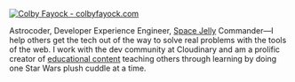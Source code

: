 [![Colby Fayock - colbyfayock.com](https://user-images.githubusercontent.com/1045274/87225832-bf796400-c35d-11ea-9bcd-7297315cb146.jpeg)](https://twitter.com/colbyfayock)

<p>
  Astrocoder, Developer Experience Engineer, <a href="https://spacejelly.dev/">Space Jelly</a> Commander—I help others get the tech out of the way to solve real problems with the tools of the web. I work with the dev community at Cloudinary and am a prolific creator of <a href="https://www.youtube.com/colbyfayock">educational content</a> teaching others through learning by doing one Star Wars plush cuddle at a time. 
</p>
